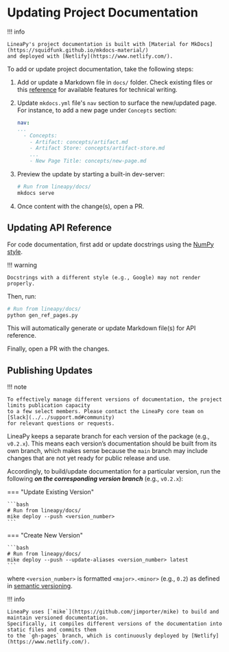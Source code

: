 # Updating Project Documentation

!!! info

    LineaPy's project documentation is built with [Material for MkDocs](https://squidfunk.github.io/mkdocs-material/)
    and deployed with [Netlify](https://www.netlify.com/).

To add or update project documentation, take the following steps:

1. Add or update a Markdown file in `docs/` folder. Check existing files or
this [reference](https://squidfunk.github.io/mkdocs-material/reference/) for available features for technical writing.

2. Update `mkdocs.yml` file's `nav` section to surface the new/updated page. For instance,
to add a new page under `Concepts` section:

    ```yaml title="mkdocs.yml"
    nav:
    ...
      - Concepts:
        - Artifact: concepts/artifact.md
        - Artifact Store: concepts/artifact-store.md
        ...
        - New Page Title: concepts/new-page.md
    ```

3. Preview the update by starting a built-in dev-server:

    ```bash
    # Run from lineapy/docs/
    mkdocs serve
    ```

4. Once content with the change(s), open a PR.

## Updating API Reference

For code documentation, first add or update docstrings using the
[NumPy style](https://numpydoc.readthedocs.io/en/latest/format.html).

!!! warning

    Docstrings with a different style (e.g., Google) may not render properly.

Then, run:

```bash
# Run from lineapy/docs/
python gen_ref_pages.py
```

This will automatically generate or update Markdown file(s) for API reference.

Finally, open a PR with the changes.

## Publishing Updates

!!! note

    To effectively manage different versions of documentation, the project limits publication capacity
    to a few select members. Please contact the LineaPy core team on [Slack](../../support.md#community)
    for relevant questions or requests.

LineaPy keeps a separate branch for each version of the package (e.g., `v0.2.x`).
This means each version’s documentation should be built from its own branch,
which makes sense because the `main` branch may include changes that are not yet
ready for public release and use.

Accordingly, to build/update documentation for a particular version, run the following
***on the corresponding version branch*** (e.g., `v0.2.x`):

=== "Update Existing Version"

    ```bash
    # Run from lineapy/docs/
    mike deploy --push <version_number>
    ```

=== "Create New Version"

    ```bash
    # Run from lineapy/docs/
    mike deploy --push --update-aliases <version_number> latest
    ```

where `<version_number>` is formatted `<major>.<minor>` (e.g., `0.2`) as defined in
[semantic versioning](https://semver.org/#summary).

!!! info

    LineaPy uses [`mike`](https://github.com/jimporter/mike) to build and maintain versioned documentation.
    Specifically, it compiles different versions of the documentation into static files and commits them
    to the `gh-pages` branch, which is continuously deployed by [Netlify](https://www.netlify.com/).
